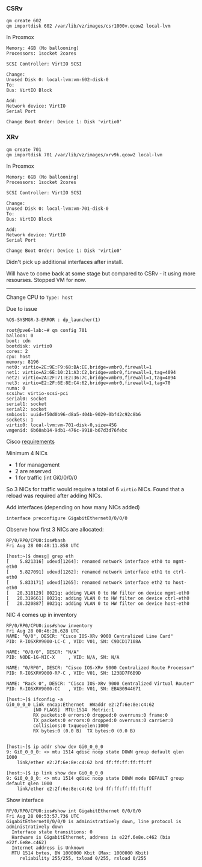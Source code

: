 
### CSRv

```
qm create 602
qm importdisk 602 /var/lib/vz/images/csr1000v.qcow2 local-lvm
```

In Proxmox 
```
Memory: 4GB (No ballooning)
Processors: 1socket 2cores

SCSI Controller: VirtIO SCSI

Change: 
Unused Disk 0: local-lvm:vm-602-disk-0
To:
Bus: VirtIO Block

Add:
Network device: VirtIO
Serial Port

Change Boot Order: Device 1: Disk 'virtio0'
```


### XRv

```
qm create 701
qm importdisk 701 /var/lib/vz/images/xrv9k.qcow2 local-lvm
```

In Proxmox 
```
Memory: 6GB (No ballooning)
Processors: 1socket 2cores

SCSI Controller: VirtIO SCSI

Change: 
Unused Disk 0: local-lvm:vm-701-disk-0
To:
Bus: VirtIO Block

Add:
Network device: VirtIO
Serial Port

Change Boot Order: Device 1: Disk 'virtio0'
```

Didn't pick up additional interfaces after install.  

Will have to come back at some stage but compared to CSRv - it using more resourses.  Stopped VM for now.

--------------------------

Change CPU to ```Type: host```

Due to issue
```
%OS-SYSMGR-3-ERROR : dp_launcher(1)
```

```
root@pve6-lab:~# qm config 701 
balloon: 0
boot: cdn
bootdisk: virtio0
cores: 2
cpu: host
memory: 8196
net0: virtio=2E:9E:F9:68:BA:EE,bridge=vmbr0,firewall=1
net1: virtio=A2:6E:10:21:A3:C2,bridge=vmbr0,firewall=1,tag=4094
net2: virtio=2A:2F:71:E2:36:7C,bridge=vmbr0,firewall=1,tag=4094
net3: virtio=E2:2F:6E:8E:C4:62,bridge=vmbr0,firewall=1,tag=70
numa: 0
scsihw: virtio-scsi-pci
serial0: socket
serial1: socket
serial2: socket
smbios1: uuid=f50d0b96-d8a5-404b-9029-0bf42c92c8b6
sockets: 1
virtio0: local-lvm:vm-701-disk-0,size=45G
vmgenid: 6b60ab14-9db1-476c-9918-b67d3d76febc

```

Cisco [requirements](https://www.cisco.com/c/en/us/td/docs/routers/virtual-routers/xrv9k-61x/general/release/notes/b-release-notes-xrv9k-614.html)

Minimum 4 NICs

* 1 for management 
* 2 are reserved
* 1 for traffic (int Gi0/0/0/0

So 3 NICs for traffic would require a total of 6 ```virtio``` NICs.  Found that a reload was required after adding NICs.

Add interfaces (depending on how many NICs added)

```
interface preconfigure GigabitEthernet0/0/0/0
```

Observe how first 3 NICs are allocated:
```
RP/0/RP0/CPU0:ios#bash
Fri Aug 28 00:48:11.858 UTC

[host:~]$ dmesg| grep eth 
[    5.821316] udevd[1264]: renamed network interface eth0 to mgmt-eth0
[    5.827091] udevd[1262]: renamed network interface eth1 to ctrl-eth0
[    5.833171] udevd[1265]: renamed network interface eth2 to host-eth0
[   20.318129] 8021q: adding VLAN 0 to HW filter on device mgmt-eth0
[   20.319661] 8021q: adding VLAN 0 to HW filter on device ctrl-eth0
[   20.320887] 8021q: adding VLAN 0 to HW filter on device host-eth0
```

NIC 4 comes up in inventory

```
RP/0/RP0/CPU0:ios#show inventory  
Fri Aug 28 00:46:26.628 UTC
NAME: "0/0", DESCR: "Cisco IOS-XRv 9000 Centralized Line Card"
PID: R-IOSXRV9000-LC-C , VID: V01, SN: C9DCD17108A

NAME: "0/0/0", DESCR: "N/A"
PID: NODE-1G-NIC-X     , VID: N/A, SN: N/A

NAME: "0/RP0", DESCR: "Cisco IOS-XRv 9000 Centralized Route Processor"
PID: R-IOSXRV9000-RP-C , VID: V01, SN: 123BD7F6B9D

NAME: "Rack 0", DESCR: "Cisco IOS-XRv 9000 Centralized Virtual Router"
PID: R-IOSXRV9000-CC   , VID: V01, SN: EBAB0944671
```



```
[host:~]$ ifconfig -a
Gi0_0_0_0 Link encap:Ethernet  HWaddr e2:2f:6e:8e:c4:62  
          [NO FLAGS]  MTU:1514  Metric:1
          RX packets:0 errors:0 dropped:0 overruns:0 frame:0
          TX packets:0 errors:0 dropped:0 overruns:0 carrier:0
          collisions:0 txqueuelen:1000 
          RX bytes:0 (0.0 B)  TX bytes:0 (0.0 B)
          
          
[host:~]$ ip addr show dev Gi0_0_0_0
9: Gi0_0_0_0: <> mtu 1514 qdisc noop state DOWN group default qlen 1000
    link/ether e2:2f:6e:8e:c4:62 brd ff:ff:ff:ff:ff:ff
    
[host:~]$ ip link show dev Gi0_0_0_0
9: Gi0_0_0_0: <> mtu 1514 qdisc noop state DOWN mode DEFAULT group default qlen 1000
    link/ether e2:2f:6e:8e:c4:62 brd ff:ff:ff:ff:ff:ff    
```

Show interface

```
RP/0/RP0/CPU0:ios#show int GigabitEthernet 0/0/0/0
Fri Aug 28 00:53:57.736 UTC
GigabitEthernet0/0/0/0 is administratively down, line protocol is administratively down 
  Interface state transitions: 0
  Hardware is GigabitEthernet, address is e22f.6e8e.c462 (bia e22f.6e8e.c462)
  Internet address is Unknown
  MTU 1514 bytes, BW 1000000 Kbit (Max: 1000000 Kbit)
     reliability 255/255, txload 0/255, rxload 0/255

```
